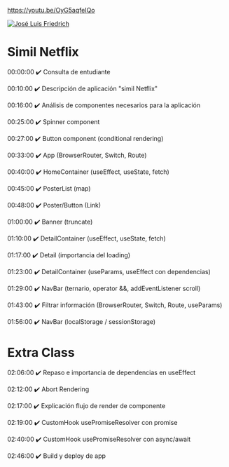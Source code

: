 https://youtu.be/OyG5aqfeIQo

[![José Luis Friedrich](https://img.youtube.com/vi/OyG5aqfeIQo/0.jpg)](https://youtu.be/OyG5aqfeIQo)

# Simil Netflix

00:00:00 ✔️ Consulta de entudiante

00:10:00 ✔️ Descripción de aplicación "simil Netflix"

00:16:00 ✔️ Análisis de componentes necesarios para la aplicación

00:25:00 ✔️ Spinner component

00:27:00 ✔️ Button component (conditional rendering)

00:33:00 ✔️ App (BrowserRouter, Switch, Route)

00:40:00 ✔️ HomeContainer (useEffect, useState, fetch)

00:45:00 ✔️ PosterList (map)

00:48:00 ✔️ Poster/Button (Link)

01:00:00 ✔️ Banner (truncate)

01:10:00 ✔️ DetailContainer (useEffect, useState, fetch)

01:17:00 ✔️ Detail (importancia del loading)

01:23:00 ✔️ DetailContainer (useParams, useEffect con dependencias)

01:29:00 ✔️ NavBar (ternario, operator &&, addEventListener scroll)

01:43:00 ✔️ Filtrar información (BrowserRouter, Switch, Route, useParams)

01:56:00 ✔️ NavBar (localStorage / sessionStorage)

# Extra Class

02:06:00 ✔️ Repaso e importancia de dependencias en useEffect

02:12:00 ✔️ Abort Rendering

02:17:00 ✔️ Explicación flujo de render de componente

02:19:00 ✔️ CustomHook usePromiseResolver con promise

02:40:00 ✔️ CustomHook usePromiseResolver con async/await

02:46:00 ✔️ Build y deploy de app
